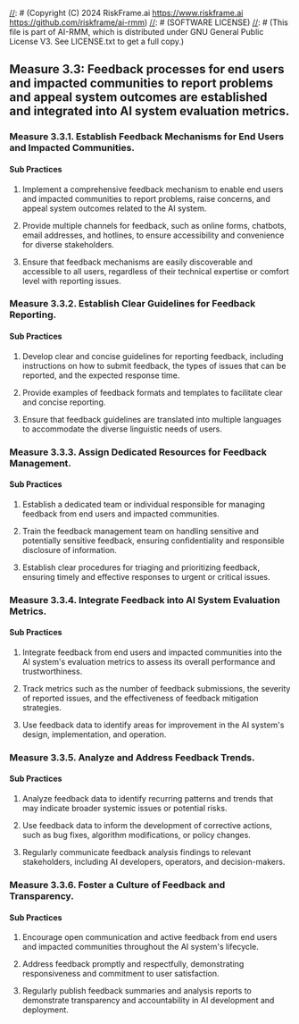 [//]: # (COPYRIGHT)
[//]: # (RiskFrame.ai - AI Risk Management and Resilience Framework)
[//]: # (Copyright (C) 2024 RiskFrame.ai https://www.riskframe.ai https://github.com/riskframe/ai-rmm)
[//]: # (SOFTWARE LICENSE)
[//]: # (This file is part of AI-RMM, which is distributed under GNU General Public License V3. See LICENSE.txt to get a full copy.)
    
## Measure 3.3: Feedback processes for end users and impacted communities to report problems and appeal system outcomes are established and integrated into AI system evaluation metrics.

### Measure 3.3.1. Establish Feedback Mechanisms for End Users and Impacted Communities.

#### Sub Practices

1. Implement a comprehensive feedback mechanism to enable end users and impacted communities to report problems, raise concerns, and appeal system outcomes related to the AI system.

2. Provide multiple channels for feedback, such as online forms, chatbots, email addresses, and hotlines, to ensure accessibility and convenience for diverse stakeholders.

3. Ensure that feedback mechanisms are easily discoverable and accessible to all users, regardless of their technical expertise or comfort level with reporting issues.

### Measure 3.3.2. Establish Clear Guidelines for Feedback Reporting.

#### Sub Practices

1. Develop clear and concise guidelines for reporting feedback, including instructions on how to submit feedback, the types of issues that can be reported, and the expected response time.

2. Provide examples of feedback formats and templates to facilitate clear and concise reporting.

3. Ensure that feedback guidelines are translated into multiple languages to accommodate the diverse linguistic needs of users.

### Measure 3.3.3. Assign Dedicated Resources for Feedback Management.

#### Sub Practices

1. Establish a dedicated team or individual responsible for managing feedback from end users and impacted communities.

2. Train the feedback management team on handling sensitive and potentially sensitive feedback, ensuring confidentiality and responsible disclosure of information.

3. Establish clear procedures for triaging and prioritizing feedback, ensuring timely and effective responses to urgent or critical issues.

### Measure 3.3.4. Integrate Feedback into AI System Evaluation Metrics.

#### Sub Practices

1. Integrate feedback from end users and impacted communities into the AI system's evaluation metrics to assess its overall performance and trustworthiness.

2. Track metrics such as the number of feedback submissions, the severity of reported issues, and the effectiveness of feedback mitigation strategies.

3. Use feedback data to identify areas for improvement in the AI system's design, implementation, and operation.

### Measure 3.3.5. Analyze and Address Feedback Trends.

#### Sub Practices

1. Analyze feedback data to identify recurring patterns and trends that may indicate broader systemic issues or potential risks.

2. Use feedback data to inform the development of corrective actions, such as bug fixes, algorithm modifications, or policy changes.

3. Regularly communicate feedback analysis findings to relevant stakeholders, including AI developers, operators, and decision-makers.

### Measure 3.3.6. Foster a Culture of Feedback and Transparency.

#### Sub Practices

1. Encourage open communication and active feedback from end users and impacted communities throughout the AI system's lifecycle.

2. Address feedback promptly and respectfully, demonstrating responsiveness and commitment to user satisfaction.

3. Regularly publish feedback summaries and analysis reports to demonstrate transparency and accountability in AI development and deployment.

